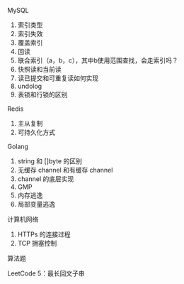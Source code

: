 MySQL

1. 索引类型
2. 索引失效
3. 覆盖索引
4. 回读
5. 联合索引（a，b，c），其中b使用范围查找，会走索引吗？
6. 快照读和当前读
7. 读已提交和可重复读如何实现
8. undolog
8. 表锁和行锁的区别



Redis

1. 主从复制
2. 可持久化方式



Golang

1. string 和 []byte 的区别
1. 无缓存 channel 和有缓存 channel
1. channel 的底层实现
2. GMP
3. 内存逃逸
4. 局部变量逃逸



计算机网络

1. HTTPs 的连接过程
2. TCP 拥塞控制



算法题

LeetCode 5：最长回文子串